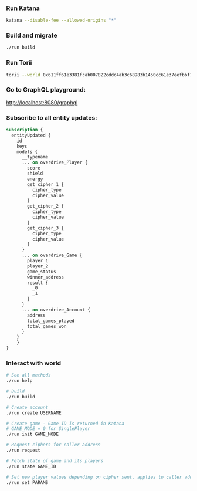 
### Run Katana
```bash
katana --disable-fee --allowed-origins "*"
```

### Build and migrate
```bash
./run build
```

### Run Torii

```bash
torii --world 0x611ff61e3381fcab007822cddc4ab3c68983b1450cc61e37eefbbf7699e116d
```  
### Go to GraphQL playground:  
[http://localhost:8080/graphql](http://localhost:8080/graphql)  

### Subscribe to all entity updates:  
```graphql
subscription {
  entityUpdated {
    id
    keys
    models {
      __typename
      ... on overdrive_Player {
        score
        shield
        energy
        get_cipher_1 {
          cipher_type
          cipher_value
        }
        get_cipher_2 {
          cipher_type
          cipher_value
        }
        get_cipher_3 {
          cipher_type
          cipher_value
        }
      }
      ... on overdrive_Game {
        player_1
        player_2
        game_status
        winner_address
        result {
          _0
          _1
        }
      }
      ... on overdrive_Account {
        address
        total_games_played
        total_games_won
      }
  	}
	}
}
```

### Interact with world
```bash
# See all methods
./run help

# Build
./run build

# Create account
./run create USERNAME

# Create game - Game ID is returned in Katana
# GAME_MODE = 0 for SinglePlayer
./run init GAME_MODE

# Request ciphers for caller address
./run request

# Fetch state of game and its players
./run state GAME_ID

# Set new player values depending on cipher sent, applies to caller address
./run set PARAMS
```
